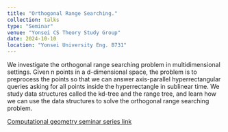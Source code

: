 ```yaml
---
title: "Orthogonal Range Searching."
collection: talks
type: "Seminar"
venue: "Yonsei CS Theory Study Group"
date: 2024-10-10
location: "Yonsei University Eng. B731"
---
```


We investigate the orthogonal range searching problem
in multidimensional settings.
Given n points in a d-dimensional space,
the problem is to preprocess the points
so that we can answer axis-parallel hyperrectangular queries
asking for all points inside the hyperrectangle
in sublinear time.
We study data structures called the kd-tree and the range tree,
and learn how we can use the data structures to solve the orthogonal range searching problem.

[Computational geometry seminar series link](https://yonsei-cs-theory-students.github.io/)
